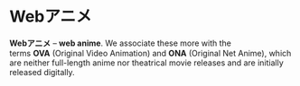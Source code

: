 # Webアニメ

**Webアニメ** – **web anime**. We associate these more with the terms **OVA** (Original Video Animation) and **ONA** (Original Net Anime), which are neither full-length anime nor theatrical movie releases and are initially released digitally.
